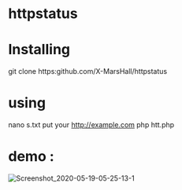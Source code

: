 # httpstatus
# Installing
git clone https:github.com/X-MarsHall/httpstatus

# using
nano s.txt
put your http://example.com
php htt.php

# demo :
![Screenshot_2020-05-19-05-25-13-1](https://user-images.githubusercontent.com/47811548/82265653-b6899900-9991-11ea-8a62-9c7cc34d7532.png)
